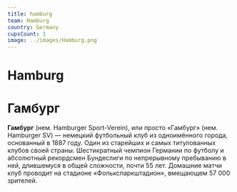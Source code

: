 ```yaml
---
title: hamburg
team: Hamburg
country: Germany
cupsCount: 1
image: ../images/Hamburg.png
---
```


# Hamburg 
# Гамбург
**Гамбург**  (нем. Hamburger Sport-Verein), или просто «Гамбург» (нем. Hamburger SV) — немецкий футбольный клуб из одноимённого города, основанный в 1887 году. Один из старейших и самых титулованных клубов своей страны. Шестикратный чемпион Германии по футболу и абсолютный рекордсмен Бундеслиги по непрерывному пребыванию в ней, длившемуся в общей сложности, почти 55 лет. Домашние матчи клуб проводит на стадионе «Фолькспаркштадион», вмещающем 57 000 зрителей.